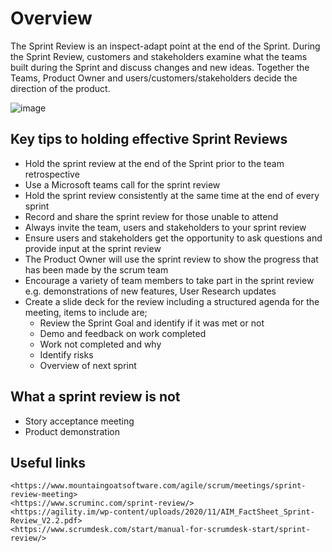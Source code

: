 # Overview

The Sprint Review is an inspect-adapt point at the end of the Sprint. During the Sprint Review, customers and stakeholders examine what the teams built during the Sprint and discuss changes and new ideas. Together the Teams, Product Owner and users/customers/stakeholders decide the direction of the product.

![image](https://user-images.githubusercontent.com/65278782/128000916-c6fbbe86-6fa9-488e-997f-5cdbedc41b31.png)


##  Key tips to holding effective Sprint Reviews

* Hold the sprint review at the end of the Sprint prior to the team retrospective  
* Use a Microsoft teams call for the sprint review
* Hold the sprint review consistently at the same time at the end of every sprint
* Record and share the sprint review for those unable to attend
* Always invite the team, users and stakeholders to your sprint review
* Ensure users and stakeholders get the opportunity to ask questions and provide input at the sprint review
* The Product Owner will  use the sprint review to show the progress that has been made by the scrum team
* Encourage a variety of team members to take part in the sprint review e.g. demonstrations of new features, User Research updates
* Create a slide deck for the review including a structured agenda for the meeting, items to include are;
  * Review the Sprint Goal and identify if it was met or not
  * Demo and feedback on work completed
  * Work not completed and why
  * Identify risks
  * Overview of next sprint


##  What a sprint review is not
* Story acceptance meeting
* Product demonstration

##  Useful links
	
	<https://www.mountaingoatsoftware.com/agile/scrum/meetings/sprint-review-meeting>
	<https://www.scruminc.com/sprint-review/>
	<https://agility.im/wp-content/uploads/2020/11/AIM_FactSheet_Sprint-Review_V2.2.pdf>
	<https://www.scrumdesk.com/start/manual-for-scrumdesk-start/sprint-review/>

